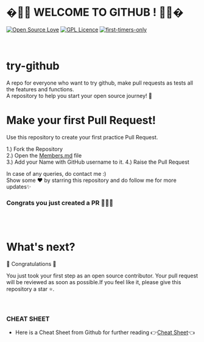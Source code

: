 # �🌟🌟  WELCOME TO GITHUB !  🌟🌟�

[![Open Source Love](https://badges.frapsoft.com/os/v1/open-source.svg?v=103)](https://github.com/ellerbrock/open-source-badges/)
[![GPL Licence](https://badges.frapsoft.com/os/gpl/gpl.svg?v=103)](https://opensource.org/licenses/GPL-3.0/)
[![first-timers-only](https://img.shields.io/badge/first--timers--only-friendly-blue.svg?style=flat-square)](http://bit.ly/First-Pull-Request) 

<br/>

# try-github
A repo for everyone who want to try github, make pull requests as tests all the features and functions.<br>
A repository to help you start your open source journey! 💫 <br>

# Make your first Pull Request!
Use this repository to create your first practice Pull Request. 

1.) Fork the Repository   
2.) Open the [Members.md](Members.md) file <br>
3.) Add your Name with GitHub username to it. 
4.) Raise the Pull Request  

In case of any queries, do contact me :)<br>
Show some ❤️ by starring this repository and do follow me for more updates✨


### Congrats you just created a PR 🎉🎉🎉

<br/>


<br/>

# What's next?

🎉 Congratulations 🎉

You just took your first step as an open source contributor. Your pull request will be reviewed as soon as possible.If you feel like it, please give this repository a star ⭐.

<br/>


### CHEAT SHEET
- Here is a Cheat Sheet from Github for further reading 👉[Cheat Sheet](github-git-cheat-sheet.pdf)👈

<br/>



